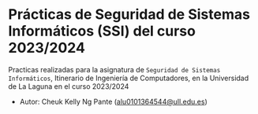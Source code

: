 # Prácticas de Seguridad de Sistemas Informáticos (SSI) del curso 2023/2024
Practicas realizadas para la asignatura de `Seguridad de Sistemas Informáticos`, Itinerario de Ingeniería de Computadores, en la Universidad de La Laguna en el curso 2023/2024
* Autor: Cheuk Kelly Ng Pante (alu0101364544@ull.edu.es)
